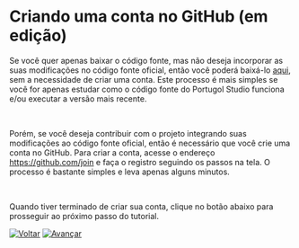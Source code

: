 # Criando uma conta no GitHub (em edição)

Se você quer apenas baixar o código fonte, mas não deseja incorporar as suas modificações no código fonte oficial, então você poderá baixá-lo [aqui](https://github.com/UNIVALI-LITE/Portugol-Studio/archive/master.zip), sem a necessidade de criar uma conta. Este processo é mais simples se você for apenas estudar como o código fonte do Portugol Studio funciona e/ou executar a versão mais recente.

<br>

Porém, se você deseja contribuir com o projeto integrando suas modificações ao código fonte oficial, então é necessário que você crie uma conta no GitHub. Para criar a conta, acesse o endereço <https://github.com/join> e faça o registro seguindo os passos na tela. O processo é bastante simples e leva apenas alguns minutos.

<br>

Quando tiver terminado de criar sua conta, clique no botão abaixo para prosseguir ao próximo passo do tutorial.

[![Voltar](https://i.imgur.com/fPoLZr0.png)](https://github.com/UNIVALI-LITE/Portugol-Studio/wiki/Contribuindo-com-o-projeto) [![Avançar](https://i.imgur.com/RW9D5Du.png)]()